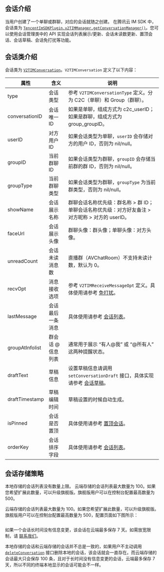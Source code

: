 ## 会话介绍
当用户创建了一个单聊或群聊，对应的会话就随之创建。
在腾讯云 IM SDK 中，会话类为 [`TencentImSDKPlugin.v2TIMManager.getConversationManager()`](../../../api/v2timmanager/getconversationmanager.md)。您可以使用会话管理类中的 API 实现会话列表展示/更新、会话未读数更新、置顶会话、会话草稿、会话免打扰等功能。

## 会话类介绍
会话类为 [`V2TIMConversation`](../../../api/keyClass/message/v2timconversation.md)。`V2TIMConversation` 定义了以下内容：

| 属性 |  含义 | 说明 |
| --- |  --- | --- |
| type | 会话类型 | 参考 `V2TIMConversationType` 定义。分为 C2C（单聊）和 Group（群聊）。|
| conversationID | 会话唯一 ID | 如果是单聊，组成方式为 c2c_userID；如果是群聊，组成方式为 group_groupID。|
| userID | 对方用户 ID | 如果会话类型为单聊，`userID` 会存储对方的用户 ID，否则为 nil/null。|
| groupID | 当前群聊 ID | 如果会话类型为群聊，`groupID` 会存储当前群的群 ID，否则为 nil/null。|
| groupType | 当前群聊类型 | 如果会话类型为群聊，`groupType` 为当前群类型，否则为 nil/null。|
| showName | 会话展示名称 | 群聊会话名称优先级：群名称 > 群 ID；<br>单聊会话名称优先级：对方好友备注 > 对方昵称 > 对方的 userID。|
| faceUrl | 会话展示头像 | 群聊头像：群头像；单聊头像：对方头像。|
| unreadCount | 会话未读消息数 | 直播群（AVChatRoom）不支持未读计数，默认为 0。 |
| recvOpt | 消息接收选项 | 参考 `V2TIMReceiveMessageOpt` 定义。具体使用请参考 [免打扰](../../../api/v2timmessagemanager/setc2creceivemessageopt.md)。 |
| lastMessage | 会话最后一条消息 | 具体使用请参考 [会话列表](../../../api/v2timconversationmanager/getconversationlist.md)。 |
| groupAtInfolist | 群会话 @ 信息列表 | 通常用于展示 “有人@我” 或 “@所有人” 这两种提醒状态。|
| draftText | 草稿信息 | 设置草稿信息请调用 `setConversationDraft` 接口，具体实现请参考 [会话草稿](../../../api/v2timconversationmanager/setconversationdraft.md)。 |
| draftTimestamp | 草稿编辑时间 | 草稿设置的时候自动生成。|
| isPinned | 会话是否置顶 | 具体使用请参考 [置顶会话](../../../api/v2timconversationmanager/pinconversation.md)。 |
| orderKey | 会话排序字段 | 具体使用请参考 [会话列表](../../../api/v2timconversationmanager/getconversationlist.md)。 |

## 会话存储策略
本地存储的会话列表没有数量上限。
云端存储的会话列表最大数量为 100。如果您希望扩展此数量，可以升级旗舰版。旗舰版用户可以在控制台配置最高数量为 500。

云端存储的会话列表最大数量为 100。如果您希望扩展此数量，可以升级旗舰版。旗舰版用户可以在控制台配置最高数量为 500，配置页面如下图所示：

<img src="https://qcloudimg.tencent-cloud.cn/raw/0487b403d3e9bf03ab9d64f2824edc7a.jpg" alt="" style="zoom:30%;" />

如果一个会话长时间没有信息变更，该会话在云端最多保存 7 天。如需放宽限制，请 [联系我们](https://console.cloud.tencent.com/workorder/category)。

本地存储的会话和云端存储的会话并不总是一致的，如果用户不主动调用 [`deleteConversation`](../../../api/v2timconversationmanager/deleteconversation.md) 接口删除本地的会话，该会话就会一直存在。而云端存储的会话最大只会保存 100 条，且对于长时间没有信息变更的会话，云端最多保存 7 天，所以不同的终端本地显示的会话可能会不一样。

